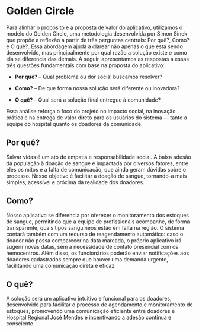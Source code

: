# **Golden Circle**

Para alinhar o propósito e a proposta de valor do aplicativo, utilizamos o modelo do Golden Circle, uma metodologia desenvolvida por Simon Sinek que propõe a reflexão a partir de três perguntas centrais: Por quê?, Como? e O quê?. Essa abordagem ajuda a clarear não apenas o que está sendo desenvolvido, mas principalmente por qual razão a solução existe e como ela se diferencia das demais. A seguir, apresentamos as respostas a essas três questões fundamentais com base na proposta do aplicativo:


- **Por quê?** – Qual problema ou dor social buscamos resolver?

- **Como?** – De que forma nossa solução será diferente ou inovadora?

- **O quê?** – Qual será a solução final entregue à comunidade?



Essa análise reforça o foco do projeto no impacto social, na inovação prática e na entrega de valor direto para os usuários do sistema — tanto a equipe do hospital quanto os doadores da comunidade.

## Por quê?
Salvar vidas é um ato de empatia e responsabilidade social. A baixa adesão da população à doação de sangue é impactada por diversos fatores, entre eles os mitos e a falta de comunicação, que ainda geram dúvidas sobre o processo. Nosso objetivo é facilitar a doação de sangue, tornando-a mais simples, acessível e próxima da realidade dos doadores.

## Como? 
Nosso aplicativo se diferencia por oferecer o monitoramento dos estoques de sangue, permitindo que a equipe de profissionais acompanhe, de forma transparente, quais tipos sanguíneos estão em falta na região. O sistema contará também com um recurso de reagendamento automático: caso o doador não possa comparecer na data marcada, o próprio aplicativo irá sugerir novas datas, sem a necessidade de contato presencial com os hemocentros. Além disso, os funcionários poderão enviar notificações aos doadores cadastrados sempre que houver uma demanda urgente, facilitando uma comunicação direta e eficaz.

## O quê?
A solução será um aplicativo intuitivo e funcional para os doadores, desenvolvido para facilitar o processo de agendamento e monitoramento de estoques, promovendo uma comunicação eficiente entre doadores e Hospital Regional José Mendes e incentivando a adesão contínua e consciente.



